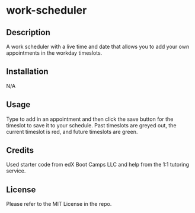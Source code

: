 # work-scheduler

## Description

A work scheduler with a live time and date that allows you to add your own appointments in the workday timeslots. 

## Installation

N/A

## Usage

Type to add in an appointment and then click the save button for the timeslot to save it to your schedule. Past timeslots are greyed out, the current timeslot is red, and future timeslots are green. 

## Credits

Used starter code from edX Boot Camps LLC and help from the 1:1 tutoring service. 

## License

Please refer to the MIT License in the repo. 